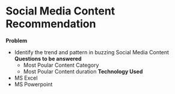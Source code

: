 # Social Media Content Recommendation

**Problem**
- Identify the trend and pattern in buzzing Social Media Content
**Questions to be answered**
  - Most Poular Content Category
  - Most Poular Content duration
**Technology Used**
- MS Excel
- MS Powerpoint
